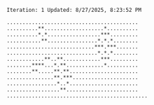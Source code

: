 `Iteration: 1 Updated: 8/27/2025, 8:23:52 PM`
<!-- GOL_START -->
`..........................................`</br>
`..........**...................*..........`</br>
`..........*.*.................***.........`</br>
`...........**................*.*.*........`</br>
`............................***.***.......`</br>
`.............................*.*.*........`</br>
`............**..**............***.........`</br>
`........****...*.**............*..........`</br>
`........**.....**.**......................`</br>
`...............**.***.....................`</br>
`................*..*......................`</br>
`.................**.......................`</br>
`.............................................`</br>
<!-- GOL_END -->
